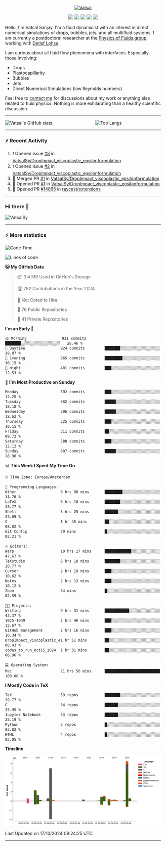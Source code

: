 <center>

[<img alt="Vatsal" width="200px" src="https://www.dropbox.com/s/dxyybgtblo8er6h/Logo_Vatsal_Vector.png?raw=1">](https://www.vatsalsanjay.com)

[<img src="https://img.shields.io/badge/googlescholar-4285F4?&style=for-the-badge&logo=googlescholar&logoColor=white">](https://scholar.google.com/citations?hl=en&user=67aQviYAAAAJ)
[<img src="https://img.shields.io/static/v1.svg?&style=for-the-badge&logo=ResearchGate&label=&message=ResearchGate&logoColor=white&color=green">](https://www.researchgate.net/profile/Vatsal-Sanjay-2)
[<img src="https://img.shields.io/badge/twitter-1DA1F2?&style=for-the-badge&logo=twitter&logoColor=white">](https://twitter.com/VatsalSanjay)
[<img src="https://img.shields.io/badge/linkedin-0A66C2?&style=for-the-badge&logo=linkedin">](https://www.linkedin.com/in/vatsalsanjay/)
[<img src="https://img.shields.io/badge/orcid-A6CE39?&style=for-the-badge&logo=orcid&logoColor=white">](https://orcid.org/0000-0002-4293-6099)

</center>

Hello, I'm Vatsal Sanjay. I'm a fluid dynamicist with an interest in direct numerical simulations of drops, bubbles, jets, and all multifluid systems. I am currently a postdoctoral researcher at the [Physics of Fluids group](https://pof.tnw.utwente.nl), working with [Detlef Lohse](https://en.wikipedia.org/wiki/Detlef_Lohse). 

I am curious about all fluid flow phenomena with interfaces. Especially those involving:

- Drops
- Plastocapillarity
- Bubbles
- Jets
- Direct Numerical Simulations (low Reynolds numbers)

Feel free to [contact me](mailto:contact@vatsalsanjay.com) for discussions about my work or anything else related to fluid physics. Nothing is more exhilarating than a healthy scientific discussion.

<!-- ![Vatsal's GitHub stats](https://github-readme-stats-xi-wine-74.vercel.app/api?username=VatsalSy&show_icons=true&theme=vision-friendly-dark)

![Top Langs](https://github-readme-stats-xi-wine-74.vercel.app/api/top-langs/?username=VatsalSy&layout=compact&theme=vision-friendly-dark) -->

---
<div style="display: flex; justify-content: space-between;">
    <img src="https://github-readme-stats-xi-wine-74.vercel.app/api?username=VatsalSy&show_icons=true&theme=vision-friendly-dark" alt="Vatsal's GitHub stats" style="width: 55%;">
    <img src="https://github-readme-stats-xi-wine-74.vercel.app/api/top-langs/?username=VatsalSy&layout=compact&theme=vision-friendly-dark" alt="Top Langs" style="width: 42%;">
</div>

---

### :zap: Recent Activity

<!--START_SECTION:activity-->
1. ❗ Opened issue [#3](https://github.com/VatsalSy/DropImpact_viscoplastic_epsilonformulation/issues/3) in [VatsalSy/DropImpact_viscoplastic_epsilonformulation](https://github.com/VatsalSy/DropImpact_viscoplastic_epsilonformulation)
2. ❗ Opened issue [#2](https://github.com/VatsalSy/DropImpact_viscoplastic_epsilonformulation/issues/2) in [VatsalSy/DropImpact_viscoplastic_epsilonformulation](https://github.com/VatsalSy/DropImpact_viscoplastic_epsilonformulation)
3. 🎉 Merged PR [#1](https://github.com/VatsalSy/DropImpact_viscoplastic_epsilonformulation/pull/1) in [VatsalSy/DropImpact_viscoplastic_epsilonformulation](https://github.com/VatsalSy/DropImpact_viscoplastic_epsilonformulation)
4. 💪 Opened PR [#1](https://github.com/VatsalSy/DropImpact_viscoplastic_epsilonformulation/pull/1) in [VatsalSy/DropImpact_viscoplastic_epsilonformulation](https://github.com/VatsalSy/DropImpact_viscoplastic_epsilonformulation)
5. 💪 Opened PR [#14865](https://github.com/raycast/extensions/pull/14865) in [raycast/extensions](https://github.com/raycast/extensions)
<!--END_SECTION:activity-->
---

### Hi there 👋
<p align="left"> <img src="https://komarev.com/ghpvc/?username=VatsalSy&label=Profile%20views&color=orange&style=for-the-badge" alt="VatsalSy" /> </p>

---
### :zap: More statistics

<!--START_SECTION:waka-->
![Code Time](http://img.shields.io/badge/Code%20Time-400%20hrs%2058%20mins-blue)

![Lines of code](https://img.shields.io/badge/From%20Hello%20World%20I%27ve%20Written-24.5%20million%20lines%20of%20code-blue)

**🐱 My GitHub Data** 

> 📦 3.4 MB Used in GitHub's Storage 
 > 
> 🏆 792 Contributions in the Year 2024
 > 
> 🚫 Not Opted to Hire
 > 
> 📜 76 Public Repositories 
 > 
> 🔑 41 Private Repositories 
 > 
**I'm an Early 🐤** 

```text
🌞 Morning                911 commits         ███████░░░░░░░░░░░░░░░░░░   28.46 % 
🌆 Daytime                924 commits         ███████░░░░░░░░░░░░░░░░░░   28.87 % 
🌃 Evening                965 commits         ████████░░░░░░░░░░░░░░░░░   30.15 % 
🌙 Night                  401 commits         ███░░░░░░░░░░░░░░░░░░░░░░   12.53 % 
```
📅 **I'm Most Productive on Sunday** 

```text
Monday                   392 commits         ███░░░░░░░░░░░░░░░░░░░░░░   12.25 % 
Tuesday                  582 commits         █████░░░░░░░░░░░░░░░░░░░░   18.18 % 
Wednesday                596 commits         █████░░░░░░░░░░░░░░░░░░░░   18.62 % 
Thursday                 325 commits         ███░░░░░░░░░░░░░░░░░░░░░░   10.15 % 
Friday                   311 commits         ██░░░░░░░░░░░░░░░░░░░░░░░   09.72 % 
Saturday                 388 commits         ███░░░░░░░░░░░░░░░░░░░░░░   12.12 % 
Sunday                   607 commits         █████░░░░░░░░░░░░░░░░░░░░   18.96 % 
```


📊 **This Week I Spent My Time On** 

```text
🕑︎ Time Zone: Europe/Amsterdam

💬 Programming Languages: 
Other                    6 hrs 58 mins       ████████░░░░░░░░░░░░░░░░░   31.76 % 
LaTeX                    6 hrs 18 mins       ███████░░░░░░░░░░░░░░░░░░   28.77 % 
Shell                    5 hrs 25 mins       ██████░░░░░░░░░░░░░░░░░░░   24.69 % 
C                        1 hr 45 mins        ██░░░░░░░░░░░░░░░░░░░░░░░   08.02 % 
Git Config               29 mins             █░░░░░░░░░░░░░░░░░░░░░░░░   02.21 % 

🔥 Editors: 
Warp                     10 hrs 27 mins      ████████████░░░░░░░░░░░░░   47.67 % 
TeXstudio                6 hrs 18 mins       ███████░░░░░░░░░░░░░░░░░░   28.77 % 
Cursor                   2 hrs 19 mins       ███░░░░░░░░░░░░░░░░░░░░░░   10.62 % 
Notes                    2 hrs 13 mins       ███░░░░░░░░░░░░░░░░░░░░░░   10.12 % 
Zoom                     34 mins             █░░░░░░░░░░░░░░░░░░░░░░░░   02.59 % 

🐱‍💻 Projects: 
Writing                  9 hrs 31 mins       ███████████░░░░░░░░░░░░░░   43.37 % 
1025-1049                2 hrs 46 mins       ███░░░░░░░░░░░░░░░░░░░░░░   12.67 % 
GitHub management        2 hrs 16 mins       ███░░░░░░░░░░░░░░░░░░░░░░   10.34 % 
DropImpact_viscoplastic_e1 hr 51 mins        ██░░░░░░░░░░░░░░░░░░░░░░░   08.43 % 
codes_to_run_Oct15_2024  1 hr 31 mins        ██░░░░░░░░░░░░░░░░░░░░░░░   06.96 % 

💻 Operating System: 
Mac                      21 hrs 56 mins      █████████████████████████   100.00 % 
```

**I Mostly Code in TeX** 

```text
TeX                      39 repos            ███████░░░░░░░░░░░░░░░░░░   29.77 % 
C                        34 repos            ██████░░░░░░░░░░░░░░░░░░░   25.95 % 
Jupyter Notebook         33 repos            ██████░░░░░░░░░░░░░░░░░░░   25.19 % 
Python                   5 repos             █░░░░░░░░░░░░░░░░░░░░░░░░   03.82 % 
HTML                     4 repos             █░░░░░░░░░░░░░░░░░░░░░░░░   03.05 % 
```



**Timeline**

![Lines of Code chart](https://raw.githubusercontent.com/VatsalSy/VatsalSy/main/assets/bar_graph.png)


 Last Updated on 17/10/2024 08:24:25 UTC
<!--END_SECTION:waka-->
---
